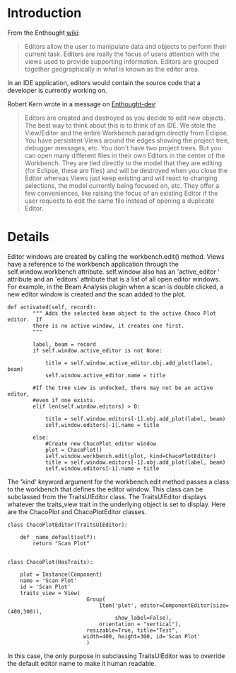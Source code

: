 # Introduction #

From the Enthought [wiki](https://svn.enthought.com/enthought/wiki/EnvisageThree/Workbench.html):
> Editors allow the user to manipulate data and objects to perform their current task.  Editors are really the focus of users attention with the views used to provide supporting information. Editors are grouped together geographically in what is known as the editor area.

In an IDE application, editors would contain the source code that a developer is currently working on.

Robert Kern wrote in a message on [Enthought-dev](https://mail.enthought.com/mailman/listinfo/enthought-dev):

> Editors are created and destroyed as you decide to edit new objects. The best way to think about this is to think of an IDE. We stole the View/Editor and the entire Workbench paradigm directly from Eclipse. You have persistent Views around the edges showing the project tree, debugger messages, etc. You don't have two project trees. But you can open many different files in their own Editors in the center of the Workbench. They are tied directly to the model that they are editing (for Eclipse, these are files) and will be destroyed when you close the Editor whereas Views just keep existing and will react to changing selections, the model currently being focused on, etc. They offer a few conveniences, like raising the focus of an existing Editor if the user requests to edit the same file instead of opening a duplicate Editor.

# Details #

Editor windows are created by calling the workbench.edit() method.  Views have a reference to the workbench application through the self.window.workbench attribute.  self.window also has an 'active\_editor ' attribute and an 'editors' attribute that is a list of all open editor windows.  For example, in the Beam Analysis plugin when a scan is double clicked, a new editor window is created and the scan added to the plot.

```
def activated(self, record):
        """ Adds the selected beam object to the active Chaco Plot editor.  If
        there is no active window, it creates one first.
        """
        
        label, beam = record
        if self.window.active_editor is not None:
            
            title = self.window.active_editor.obj.add_plot(label, beam)
            self.window.active_editor.name = title
        
        #If the tree view is undocked, there may not be an active editor,
        #even if one exists.   
        elif len(self.window.editors) > 0:   
            
            title = self.window.editors[-1].obj.add_plot(label, beam)
            self.window.editors[-1].name = title
        
        else:
            #Create new ChacoPlot editor window   
            plot = ChacoPlot()
            self.window.workbench.edit(plot, kind=ChacoPlotEditor)
            title = self.window.editors[-1].obj.add_plot(label, beam)
            self.window.editors[-1].name = title

```

The 'kind' keyword argument for the workbench.edit method passes a class to the workbench that defines the editor window.  This class can be subclassed from the TraitsUIEditor class.  The TraitsUIEditor displays whatever the traits\_view trait in the underlying object is set to display.  Here are the ChacoPlot and ChacoPlotEditor classes.

```
class ChacoPlotEditor(TraitsUIEditor):
        
    def _name_default(self):
        return "Scan Plot"


class ChacoPlot(HasTraits):

    plot = Instance(Component)
    name = 'Scan Plot'
    id = 'Scan Plot'
    traits_view = View(
                         Group(
                             Item('plot', editor=ComponentEditor(size=(400,300)),
                                  show_label=False),
                             orientation = "vertical"),
                         resizable=True, title="Test",
                        width=400, height=300, id='Scan Plot'
                         )
```

In this case, the only purpose in subclassing TraitsUIEditor was to override the default editor name to make it human readable.